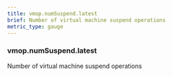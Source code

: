 ```yaml
---
title: vmop.numSuspend.latest
brief: Number of virtual machine suspend operations
metric_type: gauge
---
```

### vmop.numSuspend.latest

Number of virtual machine suspend operations